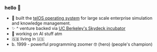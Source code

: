 ### hello 👋

- 🔭 built the [telOS operating system](https://www.telos.ai/) for large scale enterprise simulation and knowledge management. 
- ✨ ^ venture backed via [UC Berkeley's Skydeck incubator](https://skydeck.berkeley.edu/)
- 🦾 working on AI stuff atm
- 🇬🇧 living in 🇺🇸
- b. 1999 - powerful programming zoomer 🤓 (hero) (people's champion)
